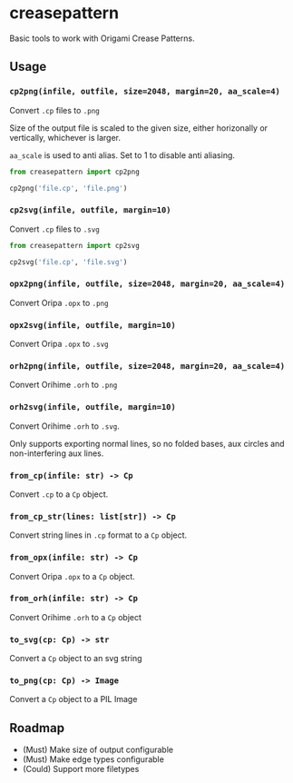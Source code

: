 # creasepattern

Basic tools to work with Origami Crease Patterns.

## Usage

### `cp2png(infile, outfile, size=2048, margin=20, aa_scale=4)`

Convert `.cp` files to `.png`

Size of the output file is scaled to the given size, either horizonally or vertically, whichever is larger.

`aa_scale` is used to anti alias. Set to 1 to disable anti aliasing.

```python
from creasepattern import cp2png

cp2png('file.cp', 'file.png')
```

### `cp2svg(infile, outfile, margin=10)`

Convert `.cp` files to `.svg`

```python
from creasepattern import cp2svg

cp2svg('file.cp', 'file.svg')
```

### `opx2png(infile, outfile, size=2048, margin=20, aa_scale=4)`

Convert Oripa `.opx` to `.png`

### `opx2svg(infile, outfile, margin=10)`

Convert Oripa `.opx` to `.svg`

### `orh2png(infile, outfile, size=2048, margin=20, aa_scale=4)`

Convert Orihime `.orh` to `.png`

### `orh2svg(infile, outfile, margin=10)`

Convert Orihime `.orh` to `.svg`.

Only supports exporting normal lines, so no folded bases, aux circles and non-interfering aux lines.

### `from_cp(infile: str) -> Cp`

Convert `.cp` to a `Cp` object.

### `from_cp_str(lines: list[str]) -> Cp`

Convert string lines in `.cp` format to a `Cp` object.

### `from_opx(infile: str) -> Cp`

Convert Oripa `.opx` to a `Cp` object.

### `from_orh(infile: str) -> Cp`

Convert Orihime `.orh` to a `Cp` object

### `to_svg(cp: Cp) -> str`

Convert a `Cp` object to an svg string

### `to_png(cp: Cp) -> Image`

Convert a `Cp` object to a PIL Image

## Roadmap

* (Must) Make size of output configurable
* (Must) Make edge types configurable
* (Could) Support more filetypes